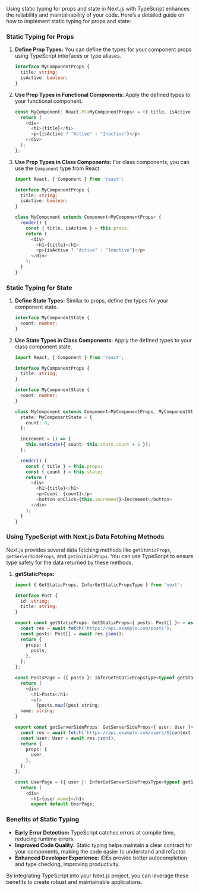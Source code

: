 Using static typing for props and state in Next.js with TypeScript enhances the reliability and maintainability of your code. Here’s a detailed guide on how to implement static typing for props and state:

### Static Typing for Props

1. **Define Prop Types:**
   You can define the types for your component props using TypeScript interfaces or type aliases.

   ```typescript
   interface MyComponentProps {
     title: string;
     isActive: boolean;
   }
   ```

2. **Use Prop Types in Functional Components:**
   Apply the defined types to your functional component.

   ```typescript
   const MyComponent: React.FC<MyComponentProps> = ({ title, isActive }) => {
     return (
       <div>
         <h1>{title}</h1>
         <p>{isActive ? "Active" : "Inactive"}</p>
       </div>
     );
   };
   ```

3. **Use Prop Types in Class Components:**
   For class components, you can use the `Component` type from React.

   ```typescript
   import React, { Component } from 'react';

   interface MyComponentProps {
     title: string;
     isActive: boolean;
   }

   class MyComponent extends Component<MyComponentProps> {
     render() {
       const { title, isActive } = this.props;
       return (
         <div>
           <h1>{title}</h1>
           <p>{isActive ? "Active" : "Inactive"}</p>
         </div>
       );
     }
   }
   ```

### Static Typing for State

1. **Define State Types:**
   Similar to props, define the types for your component state.

   ```typescript
   interface MyComponentState {
     count: number;
   }
   ```

2. **Use State Types in Class Components:**
   Apply the defined types to your class component state.

   ```typescript
   import React, { Component } from 'react';

   interface MyComponentProps {
     title: string;
   }

   interface MyComponentState {
     count: number;
   }

   class MyComponent extends Component<MyComponentProps, MyComponentState> {
     state: MyComponentState = {
       count: 0,
     };

     increment = () => {
       this.setState({ count: this.state.count + 1 });
     };

     render() {
       const { title } = this.props;
       const { count } = this.state;
       return (
         <div>
           <h1>{title}</h1>
           <p>Count: {count}</p>
           <button onClick={this.increment}>Increment</button>
         </div>
       );
     }
   }
   ```

### Using TypeScript with Next.js Data Fetching Methods

Next.js provides several data fetching methods like `getStaticProps`, `getServerSideProps`, and `getInitialProps`. You can use TypeScript to ensure type safety for the data returned by these methods.

1. **getStaticProps:**

   ```typescript
   import { GetStaticProps, InferGetStaticPropsType } from 'next';

   interface Post {
     id: string;
     title: string;
   }

   export const getStaticProps: GetStaticProps<{ posts: Post[] }> = async () => {
     const res = await fetch('https://api.example.com/posts');
     const posts: Post[] = await res.json();
     return {
       props: {
         posts,
       },
     };
   };

   const PostsPage = ({ posts }: InferGetStaticPropsType<typeof getStaticProps>) => {
     return (
       <div>
         <h1>Posts</h1>
         <ul>
           {posts.map((post string;
     name: string;
   }

   export const getServerSideProps: GetServerSideProps<{ user: User }> = async (context) => {
     const res = await fetch(`https://api.example.com/users/${context.params.id}`);
     const user: User = await res.json();
     return {
       props: {
         user,
       },
     };
   };

   const UserPage = ({ user }: InferGetServerSidePropsType<typeof getServerSideProps>) => {
     return (
       <div>
         <h1>{user.name}</h1>
         export default UserPage;
   ```

### Benefits of Static Typing

- **Early Error Detection:** TypeScript catches errors at compile time, reducing runtime errors.
- **Improved Code Quality:** Static typing helps maintain a clear contract for your components, making the code easier to understand and refactor.
- **Enhanced Developer Experience:** IDEs provide better autocompletion and type checking, improving productivity.

By integrating TypeScript into your Next.js project, you can leverage these benefits to create robust and maintainable applications.